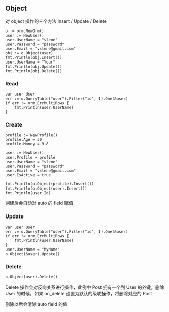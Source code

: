 ## Object

对 object 操作的三个方法 Insert / Update / Delete

	o := orm.NewOrm()
	user := NewUser()
	user.UserName = "slene"
	user.Password = "password"
	user.Email = "vslene@gmail.com"
	obj := o.Object(user)
	fmt.Println(obj.Insert())
	user.UserName = "Your"
	fmt.Println(obj.Update())
	fmt.Println(obj.Delete())

### Read

	var user User
	err := o.QueryTable("user").Filter("id", 1).One(&user)
	if err != orm.ErrMultiRows {
		fmt.Println(user.UserName)
	}

### Create

	profile := NewProfile()
	profile.Age = 30
	profile.Money = 9.8

	user := NewUser()
	user.Profile = profile
	user.UserName = "slene"
	user.Password = "password"
	user.Email = "vslene@gmail.com"
	user.IsActive = true

	fmt.Println(o.Object(profile).Insert())
	fmt.Println(o.Object(user).Insert())
	fmt.Println(user.Id)
	
创建后会自动对 auto 的 field 赋值

### Update

	var user User
	err := o.QueryTable("user").Filter("id", 1).One(&user)
	if err != orm.ErrMultiRows {
		fmt.Println(user.UserName)
	}
	user.UserName = "MyName"
	o.Object(&user).Update()

### Delete
	
	o.Object(user).Delete()

Delete 操作会对反向关系进行操作，此例中 Post 拥有一个到 User 的外键。删除 User 的时候。如果 on_delete 设置为默认的级联操作，将删除对应的 Post

删除以后会清除 auto field 的值
